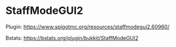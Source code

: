 # StaffModeGUI2

Plugin: https://www.spigotmc.org/resources/staffmodegui2.60960/

Bstats: https://bstats.org/plugin/bukkit/StaffModeGUI2
